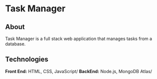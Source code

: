 # Task Manager

## About
Task Manager is a full stack web application that manages tasks from a database.

## Technologies
**Front End:** HTML, CSS, JavaScript/
**BackEnd:** Node.js, MongoDB Atlas/
